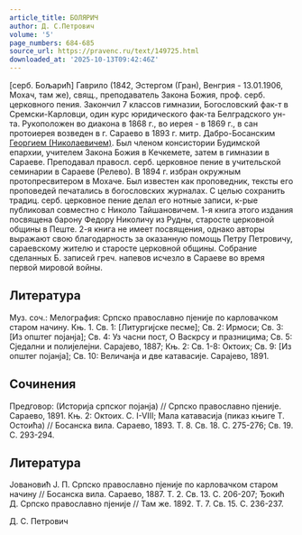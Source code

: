 ```yaml
---
article_title: БОЛЯРИЧ
author: Д. С.Петрович
volume: '5'
page_numbers: 684-685
source_url: https://pravenc.ru/text/149725.html
downloaded_at: '2025-10-13T09:42:46Z'
---
```


[серб. Бољарић] Гаврило (1842, Эстергом (Гран), Венгрия - 13.01.1906, Мохач, там же), свящ., преподаватель Закона Божия, проф. серб. церковного пения. Закончил 7 классов гимназии, Богословский фак-т в Сремски-Карловци, один курс юридического фак-та Белградского ун-та. Рукоположен во диакона в 1868 г., во иерея - в 1869 г., в сан протоиерея возведен в г. Сараево в 1893 г. митр. Дабро-Босанским [Георгием (Николаевичем)](<https://pravenc.ru/text/Георгием (Николаевичем).html>). Был членом консистории Будимской епархии, учителем Закона Божия в Кечкемете, затем в гимназии в Сараеве. Преподавал правосл. серб. церковное пение в учительской семинарии в Сараеве (Релево). В 1894 г. избран окружным протопресвитером в Мохаче. Был известен как проповедник, тексты его проповедей печатались в богословских журналах. С целью сохранить традиц. серб. церковное пение делал его нотные записи, к-рые публиковал совместно с Николо Тайшановичем. 1-я книга этого издания посвящена барону Федору Николичу из Рудны, старосте церковной общины в Пеште. 2-я книга не имеет посвящения, однако авторы выражают свою благодарность за оказанную помощь Петру Петровичу, сараевскому жителю и старосте церковной общины. Собрание сделанных Б. записей греч. напевов исчезло в Сараеве во время первой мировой войны.

## Литература

Муз. соч.: Мелография: Српско православно пjениjе по карловачком старом начину. Књ. 1. Св. 1: [Литургиjске песме]; Св. 2: Ирмоси; Св. 3: [Из општег поjанjа]; Св. 4: Уз часни пост, О Васкрсу и празницима; Св. 5: Сjедални и полиjелеjни. Сараjево, 1887; Књ. 2: Св. 1-8: Октоих; Св. 9: [Из општег поjанjа]; Св. 10: Величанjа и две катавасиjе. Сараjево, 1891.

## Сочинения

Предговор: (Историjа српског поjанjа) // Српско православно пjениjе. Сараево, 1891. Књ. 2: Октоих. С. I-VIII; Мала катавасиjа (пиказ књиге Т. Остоића) // Босанска вила. Сараево, 1893. Т. 8. Св. 18. С. 275-276; Св. 19. С. 293-294.

## Литература

Jовановић J. П. Српско православно пjениjе по карловачком старом начину // Босанска вила. Сараево, 1887. Т. 2. Св. 13. С. 206-207; Ђокић Д. Српско православно пjениjе // Там же. 1892. Т. 7. Св. 15. С. 236-237.

Д. С.  Петрович
